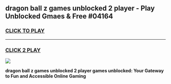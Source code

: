
## dragon ball z games unblocked 2 player - Play Unblocked Gmaes & Free #04164
<h3>
<a href="https://premium.freeplayer.one?title=dragon_ball_z_games_unblocked_2_player&ref=01M">CLICK TO PLAY</a></h3>
<hr>

<h3>
<a href="https://premium.freeplayer.one?title=dragon_ball_z_games_unblocked_2_player&ref=01M">CLICK 2 PLAY</a>
  
</h3>

<a href="https://premium.freeplayer.one?title=dragon_ball_z_games_unblocked_2_player&ref=01M"><img src="https://clearcache.store/games.png"></a>


**dragon ball z games unblocked 2 player games unblocked: Your Gateway to Fun and Accessible Online Gaming**
